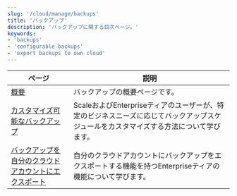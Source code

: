 ```yaml
---
slug: '/cloud/manage/backups'
title: 'バックアップ'
description: 'バックアップに関する目次ページ。'
keywords:
- 'backups'
- 'configurable backups'
- 'export backups to own cloud'
---
```




| ページ                                                                                     | 説明                                                                                                                             |
|------------------------------------------------------------------------------------------|----------------------------------------------------------------------------------------------------------------------------------|
| [概要](./overview.md)                                                                   | バックアップの概要ページです。                                                                                                   |
| [カスタマイズ可能なバックアップ](./configurable-backups.md)                           | ScaleおよびEnterpriseティアのユーザーが、特定のビジネスニーズに応じてバックアップスケジュールをカスタマイズする方法について学びます。       |
| [バックアップを自分のクラウドアカウントにエクスポート](./export-backups-to-own-cloud-account.md) | 自分のクラウドアカウントにバックアップをエクスポートする機能を持つEnterpriseティアの機能について学びます。                       |
